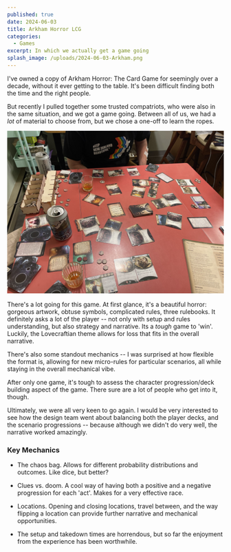 ```yaml
---
published: true
date: 2024-06-03
title: Arkham Horror LCG
categories:
  - Games
excerpt: In which we actually get a game going
splash_image: /uploads/2024-06-03-Arkham.png
---
```

I've owned a copy of Arkham Horror: The Card Game for seemingly over a decade, without it ever getting to the table. It's been difficult finding both the time and the right people.

But recently I pulled together some trusted compatriots, who were also in the same situation, and we got a game going. Between all of us, we had a _lot_ of material to choose from, but we chose a one-off to learn the ropes.

![](/uploads/2024-06-03-arkham2.jpg)

There's a lot going for this game. At first glance, it's a beautiful horror: gorgeous artwork, obtuse symbols, complicated rules, three rulebooks. It definitely asks a lot of the player -- not only with setup and rules understanding, but also strategy and narrative. Its a _tough_ game to 'win'. Luckily, the Lovecraftian theme allows for loss that fits in the overall narrative.

There's also some standout mechanics -- I was surprised at how flexible the format is, allowing for new micro-rules for particular scenarios, all while staying in the overall mechanical vibe.

After only one game, it's tough to assess the character progression/deck building aspect of the game. There sure are a lot of people who get into it, though.

Ultimately, we were all very keen to go again. I would be very interested to see how the design team went about balancing both the player decks, and the scenario progressions -- because although we didn't do very well, the narrative worked amazingly.

### Key Mechanics

*   The chaos bag. Allows for different probability distributions and outcomes. Like dice, but better?
    
*   Clues vs. doom. A cool way of having both a positive and a negative progression for each 'act'. Makes for a very effective race.
    
*   Locations. Opening and closing locations, travel between, and the way flipping a location can provide further narrative and mechanical opportunities.
    
*   The setup and takedown times are horrendous, but so far the enjoyment from the experience has been worthwhile.